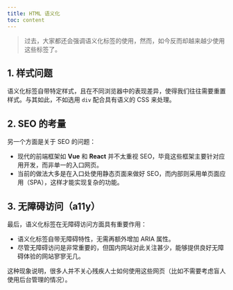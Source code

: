 ```yaml
---
title: HTML 语义化
toc: content
---
```


> 过去，大家都还会强调语义化标签的使用，然而，如今反而却越来越少使用这些标签了。

## 1. 样式问题

语义化标签自带特定样式，且在不同浏览器中的表现差异，使得我们往往需要重置样式。与其如此，不如选用 `div` 配合具有语义的 CSS 来处理。

## 2. SEO 的考量

另一个方面是关于 SEO 的问题：

- 现代的前端框架如 **Vue** 和 **React** 并不太重视 SEO，毕竟这些框架主要针对应用开发，而非单一的入口网页。
- 当前的做法大多是在入口处使用静态页面来做好 SEO，而内部则采用单页面应用（SPA），这样才能实现复杂的功能。

## 3. 无障碍访问（a11y）

最后，语义化标签在无障碍访问方面具有重要作用：

- 语义化标签自带无障碍特性，无需再额外增加 ARIA 属性。
- 尽管无障碍访问是非常重要的，但国内网站对此关注甚少，能够提供良好无障碍体验的网站寥寥无几。

这种现象说明，很多人并不关心残疾人士如何使用这些网页（比如不需要考虑盲人使用后台管理的情况）。
